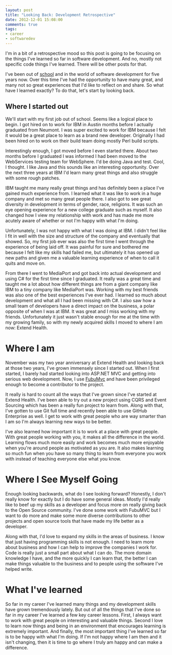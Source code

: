 ```yaml
---
layout: post
title: "Looking Back: Development Retrospective"
date: 2012-12-01 15:08:00
comments: true
tags:
- career
- softwaredev
---
```


I'm in a bit of a retrospective mood so this post is going to be focusing on
the things I've learned so far in software development. And no, mostly not
specific code things I've learned. There will be other posts for that.

I've been out of [school](http://neumont.edu) and in the world of software
development for five years now. Over this time I've had the opportunity to have
many great, and many not so great experiences that I'd like to reflect on and
share. So what have I learned exactly? To do that, let's start by looking back.

## Where I started out

We'll start with my first job out of school. Seems like a logical place to
begin. I got hired on to work for IBM in Austin months before I actually
graduated from Neumont. I was super excited to work for IBM because I felt it
would be a great place to learn as a brand new developer. Originally I had been
hired on to work on their build team doing mostly Perl build scripts.

Interestingly enough, I got moved before I even started there. About two
months before I graduated I was informed I had been moved to the WebServices
testing team for WebSphere. I'd be doing Java and test. Cool, I thought. I
like Java and this sounds like an interesting opportunity. Over the next three
years at IBM I'd learn many great things and also struggle with some rough
patches.

IBM taught me many really great things and has definitely been a place I've
gained much experience from. I learned what it was like to work in a huge
company and met so many great people there. I also got to see great diversity
in development in terms of gender, race, religions. It was such an eye opening
experience for a new college graduate such as myself. It also changed how I
view my relationship with work and has made me more acutely aware of whether
or not I'm happy with what I'm doing.

Unfortunately, I was not happy with what I was doing at IBM. I didn't feel
like I fit in well with the size and structure of the company and eventually
that showed. So, my first job ever was also the first time I went through the
experience of being laid off. It was painful for sure and bothered me because
I felt like my skills had failed me, but ultimately it has opened up new paths
and given me a valuable learning experience of when to call it quits and move
on.

From there I went to MediaPort and got back into actual development and using
C# for the first time since I graduated. It really was a great time and taught
me a lot about how different things are from a giant company like IBM to a
tiny company like MediaPort was. Working with my best friends was also one of
the best experiences I've ever had. I learned so much about development and
what all I had been missing with C#. I also saw how a small team of developers
have a direct impact on the business, a polar opposite of when I was at IBM.
It was great and I miss working with my friends. Unfortunately it just wasn't
stable enough for me at the time with my growing family, so with my newly
acquired skills I moved to where I am now: Extend Health.

# Where I am

November was my two year anniversary at Extend Health and looking back at
those two years, I've grown immensely since I started out. When I first
started, I barely had started looking into ASP.NET MVC and getting into
serious web development. Now, I use [FubuMvc](http://fubu-project.org) and
have been privileged enough to become a contributor to the project.

It really is hard to count all the ways that I've grown since I've started at
Extend Health. I've been able to try out a new project using CQRS and Event
Sourcing which has been a really fun project to learn from. Along with that,
I've gotten to use Git full time and recently been able to use GitHub
Enterprise as well. I get to work with great people who are way smarter than I
am so I'm always learning new ways to be better.

I've also learned how important it is to work at a place with great people.
With great people working with you, it makes all the difference in the world.
Learning flows much more easily and work becomes much more enjoyable when
you're around people as motivated as you are. It also makes learning so much
fun when you have so many thing to learn from everyone you work with instead
of teaching everyone else what you know.

# Where I See Myself Going

Enough looking backwards, what do I see looking forward? Honestly, I don't
really know for exactly but I do have some general ideas. Mostly I'd really
like to beef up my skills as a developer and focus more on really giving back
to the Open Source community. I've done some work with FubuMVC but I want to
do more and make some more diverse contributions to other projects and open
source tools that have made my life better as a developer.

Along with that, I'd love to expand my skills in the areas of business. I know
that just having programming skills is not enough. I need to learn more about
business and how I can help to improve the companies I work for. Code is
really just a small part about what I can do. The more domain knowledge I
have, and the more quickly I can learn that, the better I can make things
valuable to the business and to people using the software I've helped write.

# What I've learned

So far in my career I've learned many things and my development skills have
grown tremendously lately. But out of all the things that I've done so far in
my career I've learned a few key career lessons. First, I always want to work
with great people on interesting and valuable things. Second I love to learn
now things and being in an environment that encourages learning is extremely
important. And finally, the most important thing I've learned so far is to be
happy with what I'm doing. If I'm not happy where I am then and it isn't
changing, then it is time to go where I truly am happy and can make a
difference.

